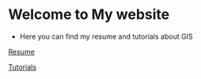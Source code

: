 # Welcome to My website

* Here you can find my resume and tutorials about GIS

[Resume](resume.md)

[Tutorials](tutorials/tutorials.md)
